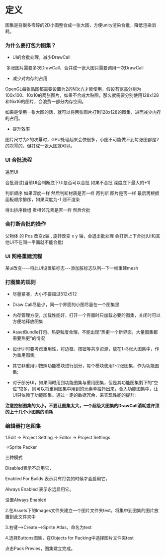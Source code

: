 定义
============================================================

图集是将很多零碎的2D小图整合成一张大图，方便unity渲染合批，降低渲染消耗。

### 为什么要打包为图集？

- UI的合批处理，减少DrawCall

​     多张图片需要多次DrawCall，合并成一张大图只需要调用一次DrawCall

- 减少对内存的占用

​		OpenGL每张贴图都需要设置为2的N次方才能使用，假设有宽高分别为100x100、10x10的两张图片，如果不合成大贴图，那么就需要分别使用128x128和16x16的图片，会浪费一部分内存空间。

​		如果是使用一张大图的话，就可以将两张图片打到128x128的图集，进而减少内存的占用。

- 提升效率

​		图片尺寸为2的次幂时，GPU处理起来会快很多，小图不可能做不到每张图都是2的次幂的，但打成一张大图就可以。

### UI 合批流程

遍历UI

合批测试(当前UI会判断底下UI是否可以合批 如果不合批 深度底下最大的+1)

判断顺序 如果深度一样 然后判断材质是否一样 再判断 图片是否一样 最后再根据面板顺序排序，如果深度为-1 则不渲染

得出排序数组 看相邻元素是否一样 然后合批

### 会打断合批的操作

父物体 的 Pos 改变z轴 , 旋转改变 x y 轴，会退出批处理 会打断上下合批(UI和其他UI不在同一平面就不能合批)

### UI 网格重建流程

某ui改变----将此UI设置脏标志---添加脏标志队列--下一帧重建mesh


### **打图集的规则**

- 尽量紧凑，大小不要超过512x512

- Draw Call尽量少，同一个界面的小图尽量在一个图集里

- 内存管理方便，加载性能好，打开一个界面时只加载必要的图集，关闭时可以方便地释放图集

- AssetBundle打包、热更粒度合理，不能出现“热更一个新界面，大量图集都需要热更”的情况

- 设计UI时要考虑重用性，将边框、按钮等共享资源，放在1~3张大图集中，作为重用图集;

- 其它非重用UI按照功能模块进行划分，每个模块使用1~2张图集，作为功能图集;

- 对于部分UI，如果同时用到功能图集与重用图集，但是其功能图集剩下的“空位”较多，则可以将重用图集中用到的元素单独拎出来，合入功能图集中，让UI只依赖于功能图集。通过一定的数据冗余，来实现性能的提升;

**注意控制图集的大小，不要让图集太大，一个超级大图集的DrawCall消耗或许顶的上十几个小图集的消耗**

### 编辑器打包图集

1.Edit → Project Setting → Editor → Project Settings

→Sprite Packer

三种模式

Disabled表示不启用它，

Enabled For Builds 表示只有打包的时候才会启用它，

Always Enabled 表示永远启用它。

设置Always Enabled

2.在Assets下的Images文件夹建立一个图片文件夹test，将集中到图集的图片放置到此文件夹中

3.右键—>Create–>Sprite Atlas，命名为test

4.选择Buttons图集，在Objects for Packing中选择图片文件夹test

点击Pack Previes，图集建立完成。


